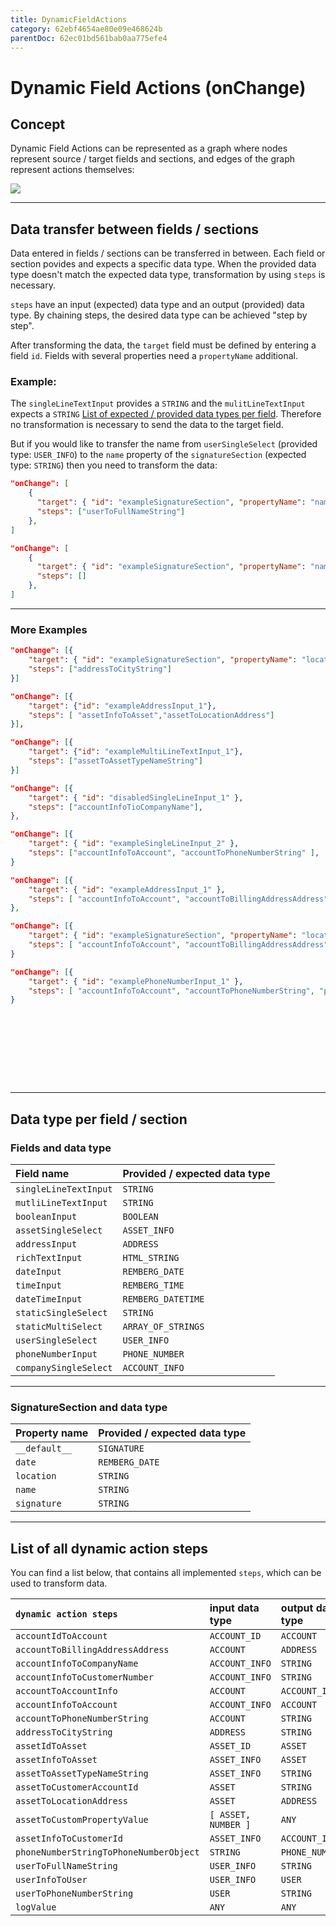 ```yaml
---
title: DynamicFieldActions
category: 62ebf4654ae80e09e468624b
parentDoc: 62ec01bd561bab0aa775efe4
---
```


# Dynamic Field Actions (onChange)

## Concept

Dynamic Field Actions can be represented as a graph where nodes represent source / target fields and sections, 
and edges of the graph represent actions themselves:

![](https://drive.google.com/uc?export=view&id=1z-6-1gzkSJq-JJSqBlE2dgJzi-Ywfpgr)

---

## Data transfer between fields / sections

Data entered in fields / sections can be transferred in between. Each field or section povides and expects a specific data type. 
When the provided data type doesn't match the expected data type, transformation by using `steps` is necessary.

`steps` have an input (expected) data type and an output (provided) data type. 
By chaining steps, the desired data type can be achieved "step by step". 

After transforming the data, the `target` field must be defined by entering a field `id`. Fields with several properties need a `propertyName` additional.

### Example:
The `singleLineTextInput` provides a `STRING` and the `mulitLineTextInput` expects a `STRING` [List of expected / provided data types per field](#fields-and-data-type). Therefore no transformation is necessary to send the data to the target field.

But if you would like to transfer the name from `userSingleSelect` (provided type: `USER_INFO`) to the `name` property of the `signatureSection` (expected type: `STRING`) then you need to transform the data:

``` JSON (Example: userSingleSelect)
"onChange": [
    {
      "target": { "id": "exampleSignatureSection", "propertyName": "name" },
      "steps": ["userToFullNameString"]
    },
]
```
``` JSON (Example: singleLineTextInput)
"onChange": [
    {
      "target": { "id": "exampleSignatureSection", "propertyName": "name" },
      "steps": []
    },
]
```
---
### More Examples

``` JSON (Address to signatureSection location)
"onChange": [{
    "target": { "id": "exampleSignatureSection", "propertyName": "location" },    
    "steps": ["addressToCityString"]
}]
```
``` JSON (Asset location to addressInput location)
"onChange": [{
    "target": {"id": "exampleAddressInput_1"},
    "steps": [ "assetInfoToAsset","assetToLocationAddress"]
}],
```
``` JSON (AssetS name to STRING)
"onChange": [{
    "target": {"id": "exampleMultiLineTextInput_1"},
    "steps": ["assetToAssetTypeNameString"]
}]
```
``` JSON (Company name to STRING)
"onChange": [{
    "target": { "id": "disabledSingleLineInput_1" },
    "steps": ["accountInfoTioCompanyName"],
},
```
``` JSON (Company phone number to STRING)
"onChange": [{
    "target": { "id": "exampleSingleLineInput_2" },
    "steps": ["accountInfoToAccount", "accountToPhoneNumberString" ],                
}
```
``` JSON (Company address to AddressInput)
"onChange": [{
    "target": { "id": "exampleAddressInput_1" },
    "steps": [ "accountInfoToAccount", "accountToBillingAddressAddress"],
},
```
``` JSON (Company city to signature location)
"onChange": [{
    "target": { "id": "exampleSignatureSection", "propertyName": "location" },
    "steps": [ "accountInfoToAccount", "accountToBillingAddressAddress", "addressToCityString"],
}
```
``` JSON (Company )
"onChange": [{
    "target": { "id": "examplePhoneNumberInput_1" },
    "steps": [ "accountInfoToAccount", "accountToPhoneNumberString", "phoneNumberStringToPhoneNumberObject" ],
}
```
``` JSON

```
``` JSON

```
``` JSON

```
``` JSON

```
``` JSON

```
``` JSON

```
``` JSON

```
``` JSON

```
``` JSON

```

---
## Data type per field / section

### Fields and data type

| Field name               | Provided / expected data type                   |
| :----------------------------- | :---------------------------|
| `singleLineTextInput` | `STRING` |
| `mutliLineTextInput` | `STRING` |
| `booleanInput`| `BOOLEAN`|
| `assetSingleSelect` | `ASSET_INFO`|
| `addressInput` | `ADDRESS`|
| `richTextInput` | `HTML_STRING`|
| `dateInput` | `REMBERG_DATE`|
| `timeInput` | `REMBERG_TIME`|
| `dateTimeInput` | `REMBERG_DATETIME`|
| `staticSingleSelect` | `STRING`|
| `staticMultiSelect` | `ARRAY_OF_STRINGS`|
| `userSingleSelect` | `USER_INFO`|
| `phoneNumberInput` | `PHONE_NUMBER`|
| `companySingleSelect` | `ACCOUNT_INFO`|

---

### SignatureSection and data type

| Property name               | Provided / expected data type                   |
| :----------------------------- | :---------------------------|
| `__default__` | `SIGNATURE` |
| `date` | `REMBERG_DATE` |
| `location`| `STRING`|
| `name` | `STRING`|
| `signature` | `STRING`|

---

## List of all dynamic action steps

You can find a list below, that contains all implemented `steps`, which can be used to transform data.

| `dynamic action steps`               | input data type  | output data type |
| :----------------------------- | :----- | :-----|
| `accountIdToAccount` | `ACCOUNT_ID`| `ACCOUNT` |
| `accountToBillingAddressAddress` | `ACCOUNT`| `ADDRESS` |
| `accountInfoToCompanyName` | `ACCOUNT_INFO`| `STRING` |
| `accountInfoToCustomerNumber` | `ACCOUNT_INFO` | `STRING`|
| `accountToAccountInfo` | `ACCOUNT`| `ACCOUNT_INFO` |
| `accountInfoToAccount` | `ACCOUNT_INFO`| `ACCOUNT` |
| `accountToPhoneNumberString` | `ACCOUNT`| `STRING` |
| `addressToCityString` | `ADDRESS`| `STRING` |
| `assetIdToAsset` | `ASSET_ID`| `ASSET` |
| `assetInfoToAsset` | `ASSET_INFO`| `ASSET` |
| `assetToAssetTypeNameString` | `ASSET_INFO`| `STRING` |
| `assetToCustomerAccountId` | `ASSET`| `STRING` |
| `assetToLocationAddress` | `ASSET`| `ADDRESS` |
| `assetToCustomPropertyValue` | `[ ASSET, NUMBER ]` | `ANY` |
| `assetInfoToCustomerId` | `ASSET_INFO` | `ACCOUNT_ID` |
| `phoneNumberStringToPhoneNumberObject` | `STRING` | `PHONE_NUMBER` |
| `userToFullNameString` | `USER_INFO` | `STRING` |
| `userInfoToUser` | `USER_INFO` | `USER` |
| `userToPhoneNumberString` | `USER`| `STRING` |
| `logValue` | `ANY`| `ANY` |
